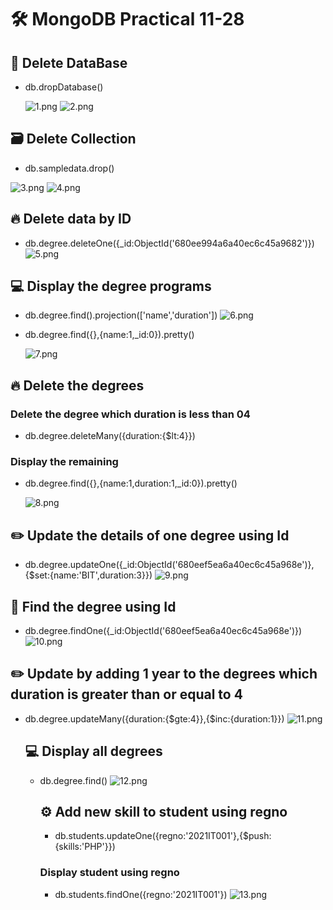 # 🛠️ MongoDB Practical 11-28

## 🧩 Delete DataBase
- db.dropDatabase()
  
  ![1.png](./Output/2.png)
   ![2.png](./Output/2_2.png)

## 🗃️ Delete Collection
- db.sampledata.drop()

![3.png](./Output/3_2.png)
![4.png](./Output/3_3.png)

## 🔥 Delete data by ID
- db.degree.deleteOne({_id:ObjectId('680ee994a6a40ec6c45a9682')})
  ![5.png](./Output/4.png)

## 💻 Display the degree programs
- db.degree.find().projection(['name','duration'])
  ![6.png](./Output/5_2.png)
- db.degree.find({},{name:1,_id:0}).pretty()
  
   ![7.png](./Output/6.png)

## 🔥 Delete the degrees
### Delete the degree which duration is less than 04
- db.degree.deleteMany({duration:{$lt:4}})

### Display the remaining
- db.degree.find({},{name:1,duration:1,_id:0}).pretty()

   ![8.png](./Output/7.png)

## ✏️ Update the details of one degree using Id
- db.degree.updateOne({_id:ObjectId('680eef5ea6a40ec6c45a968e')},{$set:{name:'BIT',duration:3}})
   ![9.png](./Output/8_2.png)

## 🔎 Find the degree using Id
- db.degree.findOne({_id:ObjectId('680eef5ea6a40ec6c45a968e')})
   ![10.png](./Output/8_3.png)

## ✏️ Update by adding 1 year to the degrees which duration is greater than or equal to 4
- db.degree.updateMany({duration:{$gte:4}},{$inc:{duration:1}})
   ![11.png](./Output/9_2.png)

  ## 💻 Display all degrees
  - db.degree.find()
    ![12.png](./Output/9_3.png)

    ## ⚙️  Add new skill to student using regno
    - db.students.updateOne({regno:'2021IT001'},{$push:{skills:'PHP'}})

    ### Display student using regno
    - db.students.findOne({regno:'2021IT001'})
      ![13.png](./Output/10.png)
